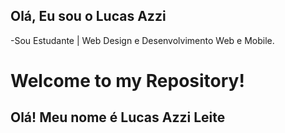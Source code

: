 ## <h2>Olá, Eu sou o Lucas Azzi</h2>
-Sou Estudante | Web Design e Desenvolvimento Web e Mobile.


<h1> Welcome to my Repository! </h1>
<h2>Olá! Meu nome é Lucas Azzi Leite</h2>
